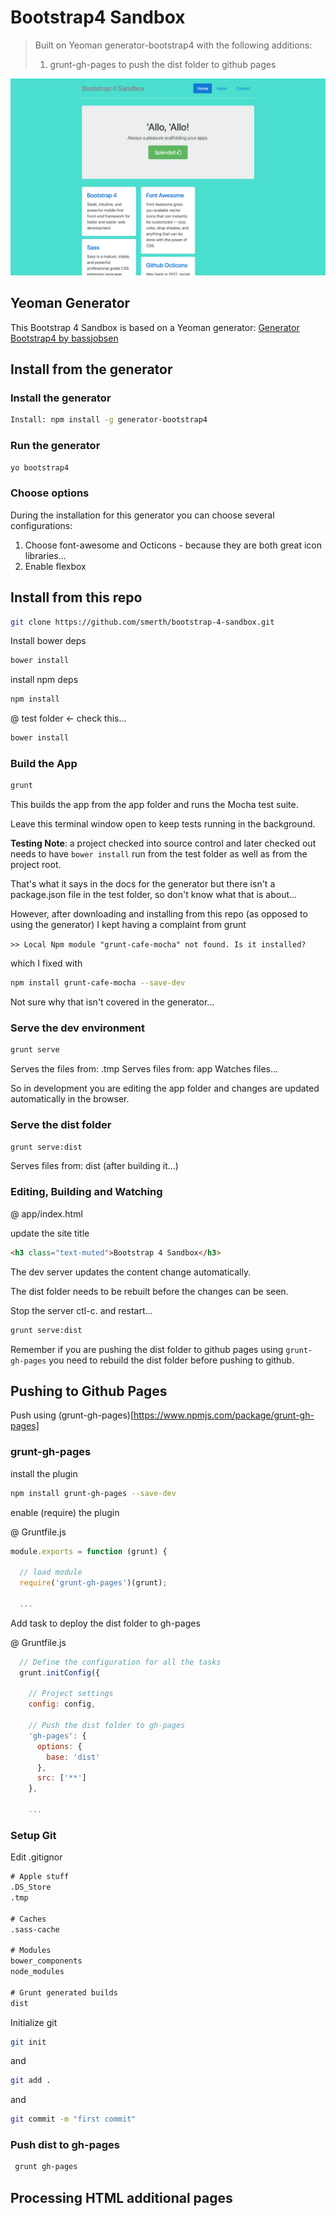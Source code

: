 # Bootstrap4 Sandbox

> Built on Yeoman generator-bootstrap4 with the following additions:
>
> 1. grunt-gh-pages to push the dist folder to github pages

![App Screenshot](https://raw.githubusercontent.com/smerth/bootstrap-4-sandbox/master/screenshot.png)

## Yeoman Generator

This Bootstrap 4 Sandbox is based on a Yeoman generator: [Generator Bootstrap4 by bassjobsen](https://github.com/bassjobsen/generator-bootstrap4/)

## Install from the generator

### Install the generator

```bash
Install: npm install -g generator-bootstrap4
```

### Run the generator

```bash
yo bootstrap4
```

### Choose options

During the installation for this generator you can choose several configurations:

1. Choose font-awesome and Octicons - because they are both great icon libraries...
2. Enable flexbox

## Install from this repo

```bash
git clone https://github.com/smerth/bootstrap-4-sandbox.git
```

Install bower deps

```bash
bower install
```

install npm deps

```bash
npm install
```

@ test folder <- check this...

```bash
bower install
```

### Build the App

```bash
grunt
```

This builds the app from the app folder and runs the Mocha test suite.

Leave this terminal window open to keep tests running in the background.

**Testing Note**: a project checked into source control and later checked out needs to have `bower install` run from the test folder as well as from the project root.

That's what it says in the docs for the generator but there isn't a package.json file in the test folder, so don't know what that is about...

However, after downloading and installing from this repo (as opposed to using the generator) I kept having a complaint from grunt

`>> Local Npm module "grunt-cafe-mocha" not found. Is it installed?`

which I fixed with

```bash
npm install grunt-cafe-mocha --save-dev
```

Not sure why that isn't covered in the generator...

### Serve the dev environment

```bash
grunt serve
```

Serves the files from: .tmp
Serves files from: app
Watches files...

So in development you are editing the app folder and changes are updated automatically in the browser.

### Serve the dist folder

```bash
grunt serve:dist
```

Serves files from: dist (after building it...)

### Editing, Building and Watching

@ app/index.html

update the site title

```html
<h3 class="text-muted">Bootstrap 4 Sandbox</h3>
```

The dev server updates the content change automatically.

The dist folder needs to be rebuilt before the changes can be seen.

Stop the server ctl-c. and restart...

```bash
grunt serve:dist
```

Remember if you are pushing the dist folder to github pages using `grunt-gh-pages` you need to rebuild the dist folder before pushing to github.

## Pushing to Github Pages

Push using (grunt-gh-pages)[https://www.npmjs.com/package/grunt-gh-pages]

### grunt-gh-pages

install the plugin

```bash
npm install grunt-gh-pages --save-dev
```

enable (require) the plugin

@ Gruntfile.js

```javascript
module.exports = function (grunt) {

  // load module
  require('grunt-gh-pages')(grunt);

  ...
```

Add task to deploy the dist folder to gh-pages

@ Gruntfile.js

```javascript
  // Define the configuration for all the tasks
  grunt.initConfig({

    // Project settings
    config: config,

    // Push the dist folder to gh-pages
    'gh-pages': {
      options: {
        base: 'dist'
      },
      src: ['**']
    },

    ...
```

### Setup Git

Edit .gitignor

```txt
# Apple stuff
.DS_Store
.tmp

# Caches
.sass-cache

# Modules
bower_components
node_modules

# Grunt generated builds
dist

```

Initialize git

```bash
git init
```

and

```bash
git add .
```

and

```bash
git commit -m "first commit"
```

### Push dist to gh-pages

```bash
 grunt gh-pages
```

## Processing HTML additional pages
